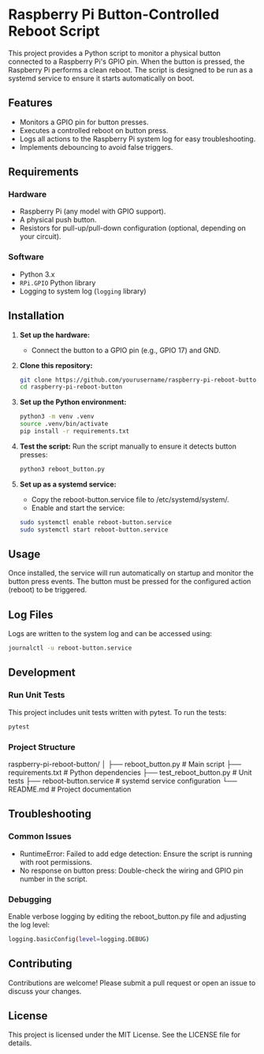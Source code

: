 # Raspberry Pi Button-Controlled Reboot Script

This project provides a Python script to monitor a physical button connected to a Raspberry Pi's GPIO pin. When the button is pressed, the Raspberry Pi performs a clean reboot. The script is designed to be run as a systemd service to ensure it starts automatically on boot.

## Features

- Monitors a GPIO pin for button presses.
- Executes a controlled reboot on button press.
- Logs all actions to the Raspberry Pi system log for easy troubleshooting.
- Implements debouncing to avoid false triggers.

## Requirements

### Hardware

- Raspberry Pi (any model with GPIO support).
- A physical push button.
- Resistors for pull-up/pull-down configuration (optional, depending on your circuit).

### Software

- Python 3.x
- `RPi.GPIO` Python library
- Logging to system log (`logging` library)

## Installation

1. **Set up the hardware:**
    - Connect the button to a GPIO pin (e.g., GPIO 17) and GND.

2. **Clone this repository:**
    ```bash
    git clone https://github.com/yourusername/raspberry-pi-reboot-button.git
    cd raspberry-pi-reboot-button
    ```

3. **Set up the Python environment:**
    ```bash
    python3 -m venv .venv
    source .venv/bin/activate
    pip install -r requirements.txt
    ```

4. **Test the script:** Run the script manually to ensure it detects button presses:
    ```bash
    python3 reboot_button.py
    ```

5. **Set up as a systemd service:**
    - Copy the reboot-button.service file to /etc/systemd/system/.
    - Enable and start the service:
    ```bash
    sudo systemctl enable reboot-button.service
    sudo systemctl start reboot-button.service
    ```

## Usage

Once installed, the service will run automatically on startup and monitor the button press events. The button must be pressed for the configured action (reboot) to be triggered.

## Log Files

Logs are written to the system log and can be accessed using:

```bash
journalctl -u reboot-button.service
```

## Development

### Run Unit Tests

This project includes unit tests written with pytest. To run the tests:

```bash
pytest
```

### Project Structure

raspberry-pi-reboot-button/
│
├── reboot_button.py          # Main script
├── requirements.txt          # Python dependencies
├── test_reboot_button.py     # Unit tests
├── reboot-button.service     # systemd service configuration
└── README.md                 # Project documentation

## Troubleshooting

### Common Issues

- RuntimeError: Failed to add edge detection: Ensure the script is running with root permissions.
- No response on button press: Double-check the wiring and GPIO pin number in the script.

### Debugging

Enable verbose logging by editing the reboot_button.py file and adjusting the log level:

```bash
logging.basicConfig(level=logging.DEBUG)
```

## Contributing

Contributions are welcome! Please submit a pull request or open an issue to discuss your changes.

## License

This project is licensed under the MIT License. See the LICENSE file for details.
